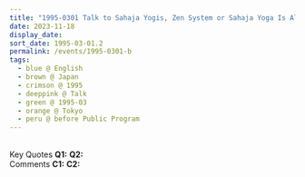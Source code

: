 ```yaml
---
title: "1995-0301 Talk to Sahaja Yogis, Zen System or Sahaja Yoga Is Also Zen, before the Public Program, Four Seasons Hotel, Tokyo, Japan"
date: 2023-11-18
display_date: 
sort_date: 1995-03-01.2
permalink: /events/1995-0301-b
tags:
  - blue @ English
  - brown @ Japan
  - crimson @ 1995
  - deeppink @ Talk
  - green @ 1995-03
  - orange @ Tokyo
  - peru @ before Public Program
---
```


<br>

<wave-list>
  <list-title color="DarkSeaGreen" width="55">Key Quotes</list-title>
  <list-item color="BlanchedAlmond" width="280"><b>Q1:</b> <i></i></list-item>
  <list-item color="Lavender" width="280"><b>Q2:</b> <i></i></list-item>
</wave-list>

<br>

<wave-list>
  <list-title color="DarkSeaGreen" width="55">Comments</list-title>
  <list-item color="BlanchedAlmond" width="280"><b>C1:</b> <i></i></list-item>
  <list-item color="Lavender" width="280"><b>C2:</b> <i></i></list-item>
</wave-list>